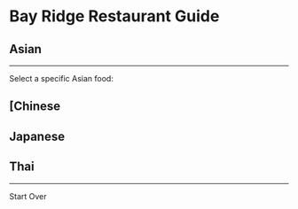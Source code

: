 # Bay Ridge Restaurant Guide
## Asian
---
Select a specific Asian food:
## [Chinese 
## Japanese
## Thai
---
Start Over